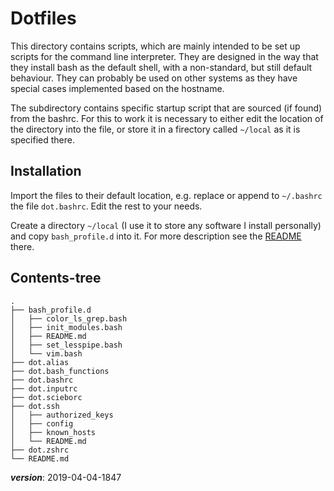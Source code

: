 # Dotfiles

This directory contains scripts, which are mainly intended to be 
set up scripts for the command line interpreter.
They are designed in the way that they install bash as the default shell,
with a non-standard, but still default behaviour.
They can probably be used on other systems as they have special cases implemented 
based on the hostname.

The subdirectory contains specific startup script that are sourced (if found)
from the bashrc.
For this to work it is necessary to either edit the location of the directory
into the file, or store it in a firectory called `~/local` as it is specified there.

## Installation

Import the files to their default location, e.g.
replace or append to `~/.bashrc` the file `dot.bashrc`.
Edit the rest to your needs.

Create a directory `~/local` (I use it to store any software I install personally)
and copy `bash_profile.d` into it.
For more description see the [README](./bash_profile.d/README.md) there.

## Contents-tree

```
.
├── bash_profile.d
│   ├── color_ls_grep.bash
│   ├── init_modules.bash
│   ├── README.md
│   ├── set_lesspipe.bash
│   └── vim.bash
├── dot.alias
├── dot.bash_functions
├── dot.bashrc
├── dot.inputrc
├── dot.scieborc
├── dot.ssh
│   ├── authorized_keys
│   ├── config
│   ├── known_hosts
│   └── README.md
├── dot.zshrc
└── README.md
```

___version___: 2019-04-04-1847
